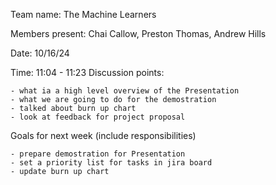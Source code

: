Team name: The Machine Learners

Members present: Chai Callow, Preston Thomas, Andrew Hills

Date: 10/16/24

Time: 11:04 - 11:23
Discussion points:

    - what ia a high level overview of the Presentation 
    - what we are going to do for the demostration
    - talked about burn up chart
    - look at feedback for project proposal

Goals for next week (include responsibilities)

    - prepare demostration for Presentation
    - set a priority list for tasks in jira board
    - update burn up chart
